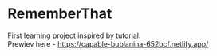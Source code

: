 # RememberThat
First learning project inspired by tutorial.<br>
Prewiev here - https://capable-bublanina-652bcf.netlify.app/
